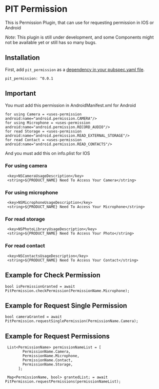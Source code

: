 # PIT Permission

This is Permission Plugin, that can use for requesting permission in IOS or Android

*Note*: This plugin is still under development, and some Components might not be available yet or still has so many bugs.

## Installation

First, add `pit_permission` as a [dependency in your pubspec.yaml file](https://flutter.io/platform-plugins/).

```
pit_permission: ^0.0.1
```

## Important

You must add this permission in AndroidManifest.xml for Android

```
for using Camera = <uses-permission android:name="android.permission.CAMERA"/>
for using Microphone = <uses-permission android:name="android.permission.RECORD_AUDIO"/>
for read Storage = <uses-permission android:name="android.permission.READ_EXTERNAL_STORAGE"/>
for read Contact = <uses-permission android:name="android.permission.READ_CONTACTS"/>
```

And you must add this on info.plist for IOS

### For using camera
```
 <key>NSCameraUsageDescription</key>
 <string>${PRODUCT_NAME} Need To Access Your Camera</string>
```

### For using microphone
```
 <key>NSMicrophoneUsageDescription</key>
 <string>${PRODUCT_NAME} Need To Access Your Microphone</string>
```

### For read storage
```
 <key>NSPhotoLibraryUsageDescription</key>
 <string>${PRODUCT_NAME} Need To Access Your Photo</string>
```

### For read contact
```
 <key>NSContactsUsageDescription</key>
 <string>${PRODUCT_NAME} Need To Access Your Contact</string>
```

## Example for Check Permission
```
bool isPermissionGranted = await PitPermission.checkPermission(PermissionName.Microphone);
```

## Example for Request Single Permission
```
bool cameraGranted = await PitPermission.requestSinglePermission(PermissionName.Camera);
```

## Example for Request Permissions
```
 List<PermissionName> permissionNameList = [
        PermissionName.Camera,
        PermissionName.Microphone,
        PermissionName.Contact,
        PermissionName.Storage,
      ];

 Map<PermissionName, bool> grantedList; = await PitPermission.requestPermissions(permissionNameList);
```